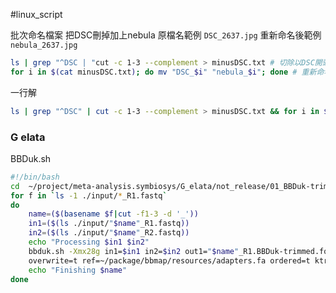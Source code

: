 #linux_script 

批次命名檔案
把DSC刪掉加上nebula
原檔名範例 `DSC_2637.jpg`
重新命名後範例`nebula_2637.jpg`
```bash
ls | grep "^DSC | "cut -c 1-3 --complement > minusDSC.txt # 切除以DSC開頭的檔案 檔名前三個字元 存入minusDSC.txt
for i in $(cat minusDSC.txt); do mv "DSC_$i" "nebula_$i"; done # 重新命名檔案

```

一行解
```bash
ls | grep "^DSC" | cut -c 1-3 --complement > minusDSC.txt && for i in $(cat minusDSC.txt); do mv "DSC$i" "nebula$i"; done

```





### G elata
BBDuk.sh 
```bash
#!/bin/bash
cd  ~/project/meta-analysis.symbiosys/G_elata/not_release/01_BBDuk-trim
for f in `ls -1 ./input/*_R1.fastq`
do
    name=($(basename $f|cut -f1-3 -d '_'))
    in1=($(ls ./input/"$name"_R1.fastq))
    in2=($(ls ./input/"$name"_R2.fastq))
    echo "Processing $in1 $in2"
    bbduk.sh -Xmx28g in1=$in1 in2=$in2 out1="$name"_R1.BBDuk-trimmed.fq.gz out2="$name"_R2.BBDuk-trimmed.fq.gz \
    overwrite=t ref=~/package/bbmap/resources/adapters.fa ordered=t ktrim=r k=25 mink=11 minlength=35
    echo "Finishing $name"
done

```


